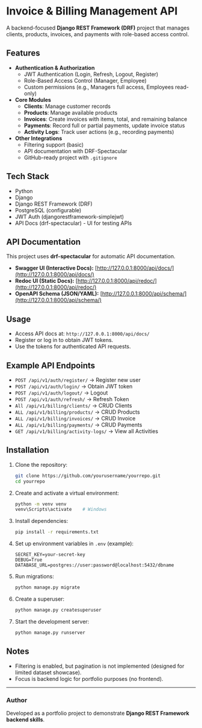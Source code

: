 # Invoice & Billing Management API

A backend-focused **Django REST Framework (DRF)** project that manages
clients, products, invoices, and payments with role-based access
control.

## Features

-   **Authentication & Authorization**
    -   JWT Authentication (Login, Refresh, Logout, Register)
    -   Role-Based Access Control (Manager, Employee)
    -   Custom permissions (e.g., Managers full access, Employees
        read-only)
-   **Core Modules**
    -   **Clients**: Manage customer records
    -   **Products**: Manage available products
    -   **Invoices**: Create invoices with items, total, and remaining
        balance
    -   **Payments**: Record full or partial payments, update invoice
        status
    -   **Activity Logs**: Track user actions (e.g., recording payments)
-   **Other Integrations**
    -   Filtering support (basic)
    -   API documentation with DRF-Spectacular
    -   GitHub-ready project with `.gitignore`

## Tech Stack

-   Python
-   Django
-   Django REST Framework (DRF)
-   PostgreSQL (configurable)
-   JWT Auth (djangorestframework-simplejwt)
-   API Docs (drf-spectacular) - UI for testing APIs

## API Documentation

This project uses **drf-spectacular** for automatic API documentation.

- **Swagger UI (Interactive Docs):** [http://127.0.0.1:8000/api/docs/](http://127.0.0.1:8000/api/docs/)  
- **Redoc UI (Static Docs):** [http://127.0.0.1:8000/api/redoc/](http://127.0.0.1:8000/api/redoc/)  
- **OpenAPI Schema (JSON/YAML):** [http://127.0.0.1:8000/api/schema/](http://127.0.0.1:8000/api/schema/)  

## Usage

-   Access API docs at: `http://127.0.0.1:8000/api/docs/`
-   Register or log in to obtain JWT tokens.
-   Use the tokens for authenticated API requests.

## Example API Endpoints

-   `POST /api/v1/auth/register/` → Register new user
-   `POST /api/v1/auth/login/` → Obtain JWT token
-   `POST /api/v1/auth/logout/` → Logout
-   `POST /api/v1/auth/refresh/` → Refresh Token
-   `All /api/v1/billing/clients/` → CRUD Clients
-   `ALL /api/v1/billing/products/` → CRUD Products
-   `ALL /api/v1/billing/invoices/` → CRUD Invoice
-   `ALL /api/v1/billing/payments/` → CRUD Payments
-   `GET /api/v1/billing/activity-logs/` → View all Activities

## Installation

1.  Clone the repository:

    ``` bash
    git clone https://github.com/yourusername/yourrepo.git
    cd yourrepo
    ```

2.  Create and activate a virtual environment:

    ``` bash
    python -m venv venv
    venv\Scripts\activate    # Windows
    ```

3.  Install dependencies:

    ``` bash
    pip install -r requirements.txt
    ```

4.  Set up environment variables in `.env` (example):

    ``` env
    SECRET_KEY=your-secret-key
    DEBUG=True
    DATABASE_URL=postgres://user:password@localhost:5432/dbname
    ```

5.  Run migrations:

    ``` bash
    python manage.py migrate
    ```

6.  Create a superuser:

    ``` bash
    python manage.py createsuperuser
    ```

7.  Start the development server:

    ``` bash
    python manage.py runserver
    ```

## Notes

-   Filtering is enabled, but pagination is not implemented (designed
    for limited dataset showcase).
-   Focus is backend logic for portfolio purposes (no frontend).

------------------------------------------------------------------------

### Author

Developed as a portfolio project to demonstrate **Django REST Framework
backend skills**.
